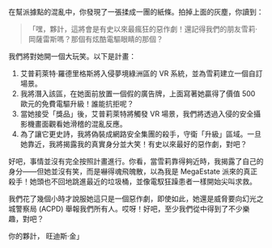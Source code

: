 在幫派據點的混亂中，你發現了一張揉成一團的紙條。拍掉上面的灰塵，你讀到：

> 「嘿，夥計，這將會是有史以來最瘋狂的惡作劇！還記得我們的朋友雪莉·岡薩雷斯嗎？那個有炫酷電驅眼睛的那個？

我們將對她開一個大玩笑。以下是計畫：

1. 艾普莉萊特·羅德里格斯將入侵夢境綠洲區的 VR 系統，並為雪莉建立一個自訂場景。
2. 我將潛入該區，在她面前放置一個假的廣告牌，上面寫著她贏得了價值 500 歐元的免費電驅升級！誰能抗拒呢？
3. 當她接受「獎品」後，艾普莉萊特將觸發 VR 場景，我們將透過入侵的安全攝影機畫面觀看她滑稽的混亂反應。
4. 為了讓它更史詩，我將偽裝成網路安全集團的殺手，守衛「升級」區域。一旦她靠近，我將揭露我的真實身分並大笑！有史以來最好的惡作劇，對吧？

好吧，事情並沒有完全按照計畫進行。你看，當雪莉靠得夠近時，我揭露了自己的身分——但她並沒有笑，而是嚇得魂飛魄散，以為我是 MegaEstate 派來的真正殺手！她頭也不回地跳進最近的垃圾桶，並像電馭狂躁患者一樣開始尖叫求救。

我們花了幾個小時才說服她這只是一個惡作劇，即使如此，她還是威脅要向幻光之城警察局 (ACPD) 舉報我們所有人。哎呀！好吧，至少我們從中得到了不少樂趣，對吧？

你的夥計，
旺迪斯·金」
